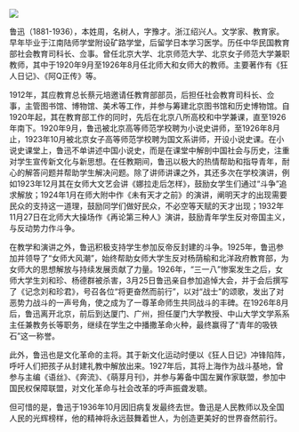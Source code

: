![](https://s2.loli.net/2022/08/31/zHNdOuKh9AvtWmJ.png)

鲁迅（1881-1936），本姓周，名树人，字豫才。浙江绍兴人。文学家、教育家。早年毕业于江南陆师学堂附设矿路学堂，后留学日本学习医学。历任中华民国教育部社会教育司科长、佥事。曾任北京大学、北京师范大学、北京女子师范大学兼职教师，其中于1920年9月至1926年8月任北师大和女师大的教师。主要著作有《狂人日记》、《阿Q正传》等。

1912年，其应教育总长蔡元培邀请任教育部部员，后担任社会教育司科长、佥事，主管图书馆、博物馆、美术等工作，并参与筹建北京图书馆和历史博物馆。自1920年起，其在教育部工作的同时，先后在北京八所高校和中学兼课，直至1926年南下。1920年9月，鲁迅被北京高等师范学校聘为小说史讲师，至1926年8月止，1923年10月被北京女子高等师范学校聘为国文系讲师，开设小说史课。在小说史课堂上，鲁迅不单讲述中国小说史，而是在课堂中解剖中国社会与历史，注重对学生宣传新文化与新思想。在任教期间，鲁迅以极大的热情帮助和指导青年，耐心的解答问题并帮助学生解决问题。除了讲师讲课之外，其还多次在学校演讲，例如1923年12月其在女师大文艺会讲《娜拉走后怎样》，鼓励女学生们通过“斗争”追求解放；1924年1月在师大附中作《未有天才之前》的演讲，阐明天才的出现需要民众的支持这一道理，鼓励同学们做好民众，不必空等天赋的天才出现；1932年11月27日在北师大大操场作《再论第三种人》演讲，鼓励青年学生反对帝国主义，与反动势力作斗争。

在教学和演讲之外，鲁迅积极支持学生参加反帝反封建的斗争。1925年，鲁迅参加并领导了“女师大风潮”，始终帮助女师大学生反对杨荫榆和北洋政府教育部，为女师大的思想解放与持续发展贡献了力量。1926年，“三一八”惨案发生之后，女师大学生刘和珍、杨德群被杀害，3月25日鲁迅亲自参加追悼大会，并于会后撰写了《记念刘和珍君》，号召各位“将更奋然而前行”，以对“战士”的颂歌，发出了对恶势力战斗的一声号角，使之成为了一尊革命师生共同战斗的丰碑。在1926年8月后，鲁迅离开北京，前后到达厦门、广州，担任厦门大学教授、中山大学文学系系主任兼教务长等职务，继续在学生之中播撒革命火种，最终赢得了“青年的吸铁石”这一称誉。

此外，鲁迅也是文化革命的主将。其于新文化运动时便以《狂人日记》冲锋陷阵，呼吁人们把孩子从封建礼教中解放出来。1927年后，其将上海作为战斗基地，曾参与主编《语丝》、《奔流》、《萌芽月刊》，并参与筹备中国左翼作家联盟，参加中国民权保障联盟，对文化革命与社会改革的呼声振聋发聩。

但可惜的是，鲁迅于1936年10月因旧病复发最终去世。鲁迅是人民教师以及全国人民的光辉榜样，他的精神将永远鼓舞着世人，为创造更美好的世界奋然前行。